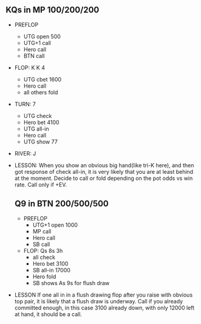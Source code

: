 ## KQs in MP 100/200/200
* PREFLOP
  * UTG open 500
  * UTG+1 call
  * Hero call
  * BTN call
* FLOP: K K 4
  * UTG cbet 1600
  * Hero call
  * all others fold
* TURN: 7
  * UTG check
  * Hero bet 4100
  * UTG all-in
  * Hero call
  * UTG show 77
* RIVER: J

* LESSON:
  When you show an obvious big hand(like tri-K here), and then got response of check all-in,
  it is very likely that you are at least behind at the moment.
  Decide to call or fold depending on the pot odds vs win rate. Call only if +EV.
  
  ## Q9 in BTN 200/500/500
  
  * PREFLOP
    * UTG+1 open 1000
    * MP call
    * Hero call
    * SB call
  * FLOP: Qs 8s 3h
    * all check
    * Hero bet 3100
    * SB all-in 17000
    * Hero fold
    * SB shows As 9s for flush draw

* LESSON
  If one all in in a flush drawing flop after you raise with obvious top pair,
  it is likely that a flush draw is underway. Call if you already committed enough,
  in this case 3100 already down, with only 12000 left at hand, it should be a call.

